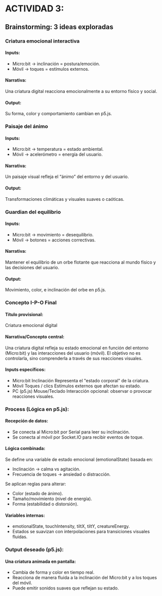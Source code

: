 # ACTIVIDAD 3: 
## Brainstorming: 3 ideas exploradas
### Criatura emocional interactiva
#### Inputs:
* Micro:bit → inclinación = postura/emoción.
* Móvil → toques = estímulos externos.
#### Narrativa: 
Una criatura digital reacciona emocionalmente a su entorno físico y social.
#### Output: 
Su forma, color y comportamiento cambian en p5.js.
### Paisaje del ánimo
#### Inputs:
* Micro:bit → temperatura = estado ambiental.
* Móvil → acelerómetro = energía del usuario.
#### Narrativa: 
Un paisaje visual refleja el “ánimo” del entorno y del usuario.
#### Output: 
Transformaciones climáticas y visuales suaves o caóticas.
### Guardian del equilibrio
#### Inputs:
* Micro:bit → movimiento = desequilibrio.
* Móvil → botones = acciones correctivas.
#### Narrativa:
Mantener el equilibrio de un orbe flotante que reacciona al mundo físico y las decisiones del usuario.
#### Output: 
Movimiento, color, e inclinación del orbe en p5.js.

### Concepto I-P-O Final
#### Título provisional:
Criatura emocional digital

#### Narrativa/Concepto central:
Una criatura digital refleja su estado emocional en función del entorno (Micro:bit) y las interacciones del usuario (móvil). El objetivo no es controlarla, sino comprenderla a través de sus reacciones visuales.

#### Inputs específicos:
* Micro:bit	Inclinación	Representa el "estado corporal" de la criatura.
* Móvil	Toques / clics	Estímulos externos que afectan su estado.
* PC (p5.js)	Mouse/Teclado	Interacción opcional: observar o provocar reacciones visuales.

### Process (Lógica en p5.js):
#### Recepción de datos:
* Se conecta al Micro:bit por Serial para leer su inclinación.
* Se conecta al móvil por Socket.IO para recibir eventos de toque.
#### Lógica combinada:
Se define una variable de estado emocional (emotionalState) basada en:
* Inclinación → calma vs agitación.
* Frecuencia de toques → ansiedad o distracción.

Se aplican reglas para alterar:
* Color (estado de ánimo).
* Tamaño/movimiento (nivel de energía).
* Forma (estabilidad o distorsión).
#### Variables internas:
* emotionalState, touchIntensity, tiltX, tiltY, creatureEnergy.
* Estados se suavizan con interpolaciones para transiciones visuales fluidas.

### Output deseado (p5.js):
#### Una criatura animada en pantalla:
* Cambia de forma y color en tiempo real.
* Reacciona de manera fluida a la inclinación del Micro:bit y a los toques del móvil.
* Puede emitir sonidos suaves que reflejan su estado.
